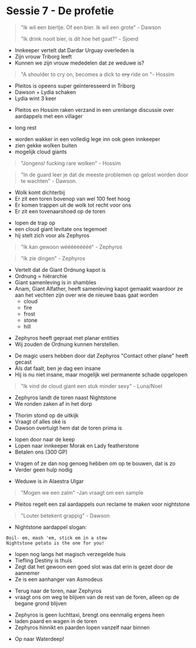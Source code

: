 # Sessie 7 - De profetie

> "Ik wil een biertje. Of een bier. Ik wil een grote" - Dawson
>
> "Ik drink nooit bier, is dit hoe het gaat?" - Sjoerd

- Innkeeper vertelt dat Dardar Urguay overleden is
- Zijn vrouw Triborg leeft
- Kunnen we zijn vrouw mededelen dat ze weduwe is?

> "A shoulder to cry on, becomes a dick to ~~cry~~ ride on "- Hossim

- Pleitos is opeens super geïnteresseerd in Triborg
- Dawson + Lydia schaken
- Lydia wint 3 keer

+ Pleitos en Hossim raken verzand in een urenlange discussie over aardappels met een villager

- long rest

+ worden wakker in een volledig lege inn ook geen innkeeper
+ zien gekke wolken buiten
+ mogelijk cloud giants

> "Jongens! fucking rare wolken" - Hossim

> "In de guard leer je dat de meeste problemen op gelost worden door te wachten" - Dawson.

- Wolk komt dichterbij
- Er zit een toren bovenop van wel 100 feet hoog
- Er komen trappen uit de wolk tot recht voor ons
- Er zit een tovenaarshoed op de toren

+ lopen de trap op
+ een cloud giant levitate ons tegemoet
+ hij stelt zich voor als Zephyros

> "Ik kan gewoon wééééééééé" - Zephyros

> "Ik zie dingen" - Zephyros

- Vertelt dat de Giant Ordnung kapot is
- Ordnung = hiërarchie
- Giant samenleving is in shambles
- Anam, Giant Alfather, heeft samenleving kapot gemaakt waardoor ze aan het vechten zijn over wie de nieuwe baas gaat worden
    - cloud
    - fire
    - frost
    - stone
    - hill

+ Zephyros heeft gepraat met planar entities
+ Wij zouden de Ordnung kunnen herstellen.

- De magic users hebben door dat Zephyros "Contact other plane" heeft gecast
- Als dat faalt, ben je dag een insane
- Hij is nu niet insane, maar mogelijk wel permanente schade opgelopen

> "Ik vind de cloud giant een stuk minder sexy" - Luna/Noel

- Zephyros landt de toren naast Nightstone
- We ronden zaken af in het dorp

+ Thorim stond op de uitkijk
+ Vraagt of alles oké is
+ Dawson overtuigt hem dat de toren prima is

- lopen door naar de keep
- Lopen naar innkeeper Morak en Lady featherstone
- Betalen ons (300 GP)

+ Vragen of ze dan nog genoeg hebben om op te bouwen, dat is zo
+ Verder geen hulp nodig

- Weduwe is in Alaestra Ulgar

> "Mogen we een zalm" -Jan vraagt om een sample

- Pleitos regelt een zal aardappels oun reclame te maken voor nightstone

> "Louter betekent grappig" - Dawson

- Nightstone aardappel slogan:

```
Boil- em, mash 'em, stick em in a stew 
Nightstone potato is the one for you!
```

- lopen nog langs het magisch verzegelde huis
- Tiefling Destiny is thuis
- Zegt dat het gewoon een goed slot was dat erin is gezet door de aannemer
- Ze is een aanhanger van Asmodeus

+ Terug naar de toren, naar Zephyros
+ vraagt ons om weg te blijven van de rest van de foren, alleen op de begane grond blijven

- Zephyros is geen luchttaxi, brengt ons eenmalig ergens heen
- laden paard en wagen in de toren
- Zephyros hinnikt en paarden lopen vanzelf naar binnen

+ Op naar Waterdeep!
